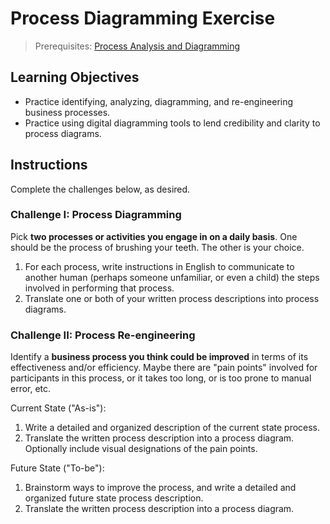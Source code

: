 # Process Diagramming Exercise

> Prerequisites: [Process Analysis and Diagramming](/notes/info-systems/processes.md)

## Learning Objectives

  + Practice identifying, analyzing, diagramming, and re-engineering business processes.
  + Practice using digital diagramming tools to lend credibility and clarity to process diagrams.

## Instructions

Complete the challenges below, as desired.

### Challenge I: Process Diagramming

Pick **two processes or activities you engage in on a daily basis**. One should be the process of brushing your teeth. The other is your choice.

  1. For each process, write instructions in English to communicate to another human (perhaps someone unfamiliar, or even a child) the steps involved in performing that process.
  2. Translate one or both of your written process descriptions into process diagrams.

### Challenge II: Process Re-engineering

Identify a **business process you think could be improved** in terms of its effectiveness and/or efficiency. Maybe there are "pain points" involved for participants in this process, or it takes too long, or is too prone to manual error, etc.

Current State ("As-is"):

  1. Write a detailed and organized description of the current state process.
  2. Translate the written process description into a process diagram. Optionally include visual designations of the pain points.

Future State ("To-be"):

  1. Brainstorm ways to improve the process, and write a detailed and organized future state process description.
  2. Translate the written process description into a process diagram.
